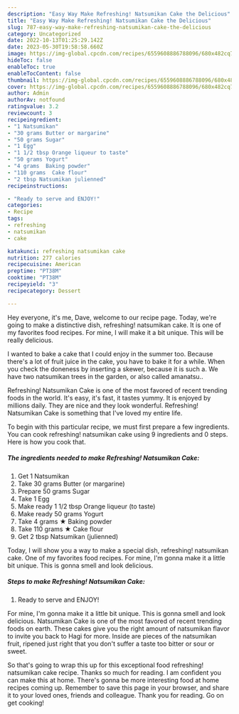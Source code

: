 ```yaml
---
description: "Easy Way Make Refreshing! Natsumikan Cake the Delicious"
title: "Easy Way Make Refreshing! Natsumikan Cake the Delicious"
slug: 787-easy-way-make-refreshing-natsumikan-cake-the-delicious
category: Uncategorized
date: 2022-10-13T01:25:29.142Z
date: 2023-05-30T19:58:58.660Z
image: https://img-global.cpcdn.com/recipes/6559608886788096/680x482cq70/refreshing-natsumikan-cake-recipe-main-photo.jpg
hideToc: false
enableToc: true
enableTocContent: false
thumbnail: https://img-global.cpcdn.com/recipes/6559608886788096/680x482cq70/refreshing-natsumikan-cake-recipe-main-photo.jpg
cover: https://img-global.cpcdn.com/recipes/6559608886788096/680x482cq70/refreshing-natsumikan-cake-recipe-main-photo.jpg
author: Admin
authorAv: notfound
ratingvalue: 3.2
reviewcount: 3
recipeingredient:
- "1 Natsumikan"
- "30 grams Butter or margarine"
- "50 grams Sugar"
- "1 Egg"
- "1 1/2 tbsp Orange liqueur to taste"
- "50 grams Yogurt"
- "4 grams  Baking powder"
- "110 grams  Cake flour"
- "2 tbsp Natsumikan julienned"
recipeinstructions:

- "Ready to serve and ENJOY!"
categories:
- Recipe
tags:
- refreshing
- natsumikan
- cake

katakunci: refreshing natsumikan cake 
nutrition: 277 calories
recipecuisine: American
preptime: "PT38M"
cooktime: "PT38M"
recipeyield: "3"
recipecategory: Dessert

---
```



Hey everyone, it's me, Dave, welcome to our recipe page. Today, we're going to make a distinctive dish, refreshing! natsumikan cake. It is one of my favorites food recipes. For mine, I will make it a bit unique. This will be really delicious.

I wanted to bake a cake that I could enjoy in the summer too. Because there&#39;s a lot of fruit juice in the cake, you have to bake it for a while. When you check the doneness by inserting a skewer, because it is such a. We have two natsumikan trees in the garden, or also called amanatsu..

Refreshing! Natsumikan Cake is one of the most favored of recent trending foods in the world. It's easy, it's fast, it tastes yummy. It is enjoyed by millions daily. They are nice and they look wonderful. Refreshing! Natsumikan Cake is something that I've loved my entire life.


To begin with this particular recipe, we must first prepare a few ingredients. You can cook refreshing! natsumikan cake using 9 ingredients and 0 steps. Here is how you cook that.

<!--inarticleads1-->

##### The ingredients needed to make Refreshing! Natsumikan Cake:

1. Get 1 Natsumikan
1. Take 30 grams Butter (or margarine)
1. Prepare 50 grams Sugar
1. Take 1 Egg
1. Make ready 1 1/2 tbsp Orange liqueur (to taste)
1. Make ready 50 grams Yogurt
1. Take 4 grams ★ Baking powder
1. Take 110 grams ★ Cake flour
1. Get 2 tbsp Natsumikan (julienned)


Today, I will show you a way to make a special dish, refreshing! natsumikan cake. One of my favorites food recipes. For mine, I&#39;m gonna make it a little bit unique. This is gonna smell and look delicious. 

<!--inarticleads2-->

##### Steps to make Refreshing! Natsumikan Cake:


1. Ready to serve and ENJOY!

For mine, I&#39;m gonna make it a little bit unique. This is gonna smell and look delicious. Natsumikan Cake is one of the most favored of recent trending foods on earth. These cakes give you the right amount of natsumikan flavor to invite you back to Hagi for more. Inside are pieces of the natsumikan fruit, ripened just right that you don&#39;t suffer a taste too bitter or sour or sweet. 

So that's going to wrap this up for this exceptional food refreshing! natsumikan cake recipe. Thanks so much for reading. I am confident you can make this at home. There's gonna be more interesting food at home recipes coming up. Remember to save this page in your browser, and share it to your loved ones, friends and colleague. Thank you for reading. Go on get cooking!
